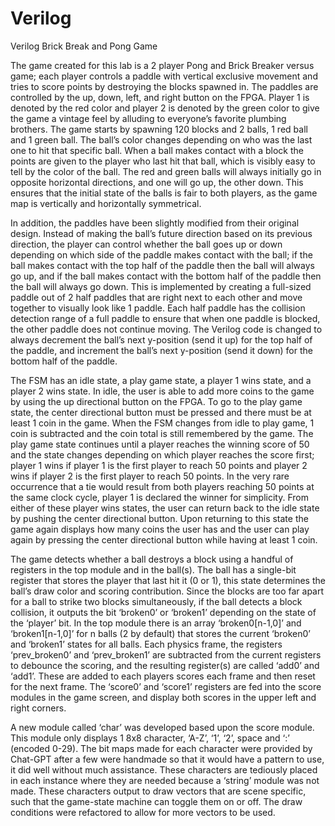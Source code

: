 # Verilog
Verilog Brick Break and Pong Game

The game created for this lab is a 2 player Pong and Brick Breaker versus game; each player controls a paddle with vertical exclusive movement and tries to score points by destroying the blocks spawned in. The paddles are controlled by the up, down, left, and right button on the FPGA. Player 1 is denoted by the red color and player 2 is denoted by the green color to give the game a vintage feel by alluding to everyone’s favorite plumbing brothers. The game starts by spawning 120 blocks and 2 balls, 1 red ball and 1 green ball. The ball’s color changes depending on who was the last one to hit that specific ball. When a ball makes contact with a block the points are given to the player who last hit that ball, which is visibly easy to tell by the color of the ball. The red and green balls will always initially go in opposite horizontal directions, and one will go up, the other down. This ensures that the initial state of the balls is fair to both players, as the game map is vertically and horizontally symmetrical.

In addition, the paddles have been slightly modified from their original design. Instead of making the ball’s future direction based on its previous direction, the player can control whether the ball goes up or down depending on which side of the paddle makes contact with the ball; if the ball makes contact with the top half of the paddle then the ball will always go up, and if the ball makes contact with the bottom half of the paddle then the ball will always go down. This is implemented by creating a full-sized paddle out of 2 half paddles that are right next to each other and move together to visually look like 1 paddle. Each half paddle has the collision detection range of a full paddle to ensure that when one paddle is blocked, the other paddle does not continue moving. The Verilog code is changed to always decrement the ball’s next y-position (send it up) for the top half of the paddle, and increment the ball’s next y-position (send it down) for the bottom half of the paddle.

The FSM has an idle state, a play game state, a player 1 wins state, and a player 2 wins state. In idle, the user is able to add more coins to the game by using the up directional button on the FPGA. To go to the play game state, the center directional button must be pressed and there must be at least 1 coin in the game. When the FSM changes from idle to play game, 1 coin is subtracted and the coin total is still remembered by the game. The play game state continues until a player reaches the winning score of 50 and the state changes depending on which player reaches the score first; player 1 wins if player 1 is the first player to reach 50 points and player 2 wins if player 2 is the first player to reach 50 points. In the very rare occurrence that a tie would result from both players reaching 50 points at the same clock cycle, player 1 is declared the winner for simplicity. From either of these player wins states, the user can return back to the idle state by pushing the center directional button. Upon returning to this state the game again displays how many coins the user has and the user can play again by pressing the center directional button while having at least 1 coin.

The game detects whether a ball destroys a block using a handful of registers in the top module and in the ball(s). The ball has a single-bit register that stores the player that last hit it (0 or 1), this state determines the ball’s draw color and scoring contribution. Since the blocks are too far apart for a ball to strike two blocks simultaneously, if the ball detects a block collision, it outputs the bit ‘broken0’ or ‘broken1’ depending on the state of the ‘player’ bit. In the top module there is an array ‘broken0[n-1,0]’ and ‘broken1[n-1,0]’ for n balls (2 by default) that stores the current ‘broken0’ and ‘broken1’ states for all balls. Each physics frame, the registers ‘prev_broken0’ and  ‘prev_broken1’ are subtracted from the current registers to debounce the scoring, and the resulting register(s) are called ‘add0’ and ‘add1’. These are added to each players scores each frame and then reset for the next frame. The ‘score0’ and ‘score1’ registers are fed into the score modules in the game screen, and display both scores in the upper left and right corners.

A new module called ‘char’ was developed based upon the score module. This module only displays 1 8x8 character, ‘A-Z’, ‘1’, ‘2’, space and ‘:’ (encoded 0-29). The bit maps made for each character were provided by Chat-GPT after a few were handmade so that it would have a pattern to use, it did well without much assistance. These characters are tediously placed in each instance where they are needed because a ‘string’ module was not made. These characters output to draw vectors that are scene specific, such that the game-state machine can toggle them on or off. The draw conditions were refactored to allow for more vectors to be used.
